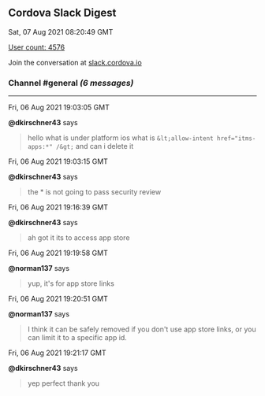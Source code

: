 ## Cordova Slack Digest
Sat, 07 Aug 2021 08:20:49 GMT

[User count: 4576](https://cordova.slack.com/)


Join the conversation at [slack.cordova.io](http://slack.cordova.io/)

### __Channel #general__ _(6 messages)_
---

Fri, 06 Aug 2021 19:03:05 GMT

__@dkirschner43__ says 
> hello what is
> under platform ios what is
> ```&lt;allow-intent href="itms-apps:*" /&gt;```
> and can i delete it
> 

Fri, 06 Aug 2021 19:03:15 GMT

__@dkirschner43__ says 
> the * is not going to pass security review
> 

Fri, 06 Aug 2021 19:16:39 GMT

__@dkirschner43__ says 
> ah got it its to access app store
> 

Fri, 06 Aug 2021 19:19:58 GMT

__@norman137__ says 
> yup, it's for app store links
> 

Fri, 06 Aug 2021 19:20:51 GMT

__@norman137__ says 
> I think it can be safely removed if you don't use app store links, or you can limit it to a specific app id.
> 

Fri, 06 Aug 2021 19:21:17 GMT

__@dkirschner43__ says 
> yep perfect thank you
> 
